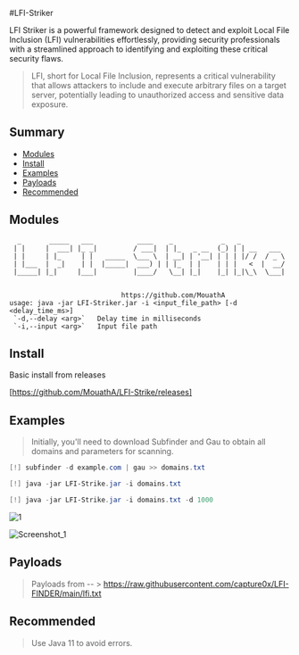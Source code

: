 #LFI-Striker

LFI Striker is a powerful framework designed to detect and exploit Local File Inclusion (LFI) vulnerabilities effortlessly, providing security professionals with a streamlined approach to identifying and exploiting these critical security flaws.

> LFI, short for Local File Inclusion, represents a critical vulnerability that allows attackers to include and execute arbitrary files on a target server, potentially leading to unauthorized access and sensitive data exposure.

## Summary

* [Modules](#modules)
* [Install](#install)
* [Examples](#examples)
* [Payloads](#payloads)
* [Recommended](#recommended)

## Modules
```
  _       _____   ___           ____    _            _   _
 | |     |  ___| |_ _|         / ___|  | |_   _ __  (_) | | __   ___
 | |     | |_     | |   _____  \___ \  | __| | '__| | | | |/ /  / _ \
 | |___  |  _|    | |  |_____|  ___) | | |_  | |    | | |   <  |  __/
 |_____| |_|     |___|         |____/   \__| |_|    |_| |_|\_\  \___|


							https://github.com/MouathA
usage: java -jar LFI-Striker.jar -i <input_file_path> [-d <delay_time_ms>]
 `-d,--delay <arg>`   Delay time in milliseconds
 `-i,--input <arg>`   Input file path
```
## Install

Basic install from releases

[https://github.com/MouathA/LFI-Strike/releases]


## Examples

> Initially, you'll need to download Subfinder and Gau to obtain all domains and parameters for scanning.
 
```powershell
[!] subfinder -d example.com | gau >> domains.txt

[!] java -jar LFI-Strike.jar -i domains.txt 

[!] java -jar LFI-Strike.jar -i domains.txt -d 1000

```
![1](https://cdn.discordapp.com/attachments/827372282082492427/1224202236859514971/Start.png?ex=661ca22d&is=660a2d2d&hm=127c58957913fd0c17065ba1357272e24724756c2db776a91435e1be3b23ebf5&)


![Screenshot_1](https://github.com/MouathA/LFI-Striker/assets/103407967/4b2bd7ff-ac15-4f54-acf6-4f01afff42a4)

## Payloads

> Payloads from -- > https://raw.githubusercontent.com/capture0x/LFI-FINDER/main/lfi.txt

## Recommended

> Use Java 11 to avoid errors.





